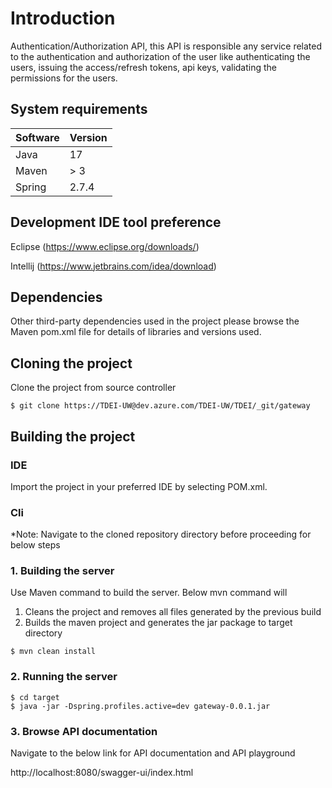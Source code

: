 # Introduction

Authentication/Authorization API, this API is responsible any service related to the authentication and authorization of
the
user like authenticating the users, issuing the access/refresh tokens, api keys, validating the permissions for the
users.

## System requirements

| Software | Version |
|----------|---------|
| Java     | 17      |
| Maven    | > 3     |
| Spring   | 2.7.4   |

## Development IDE tool preference

Eclipse (https://www.eclipse.org/downloads/)

Intellij (https://www.jetbrains.com/idea/download)

## Dependencies

Other third-party dependencies used in the project please browse the Maven pom.xml file for details of libraries and
versions used.

## Cloning the project

Clone the project from source controller

```aidl
$ git clone https://TDEI-UW@dev.azure.com/TDEI-UW/TDEI/_git/gateway
```

## Building the project

### IDE

Import the project in your preferred IDE by selecting POM.xml.

### Cli

*Note: Navigate to the cloned repository directory before proceeding for below steps

### 1. Building the server

Use Maven command to build the server. Below mvn command will

1. Cleans the project and removes all files generated by the previous build
2. Builds the maven project and generates the jar package to target directory

```
$ mvn clean install
```

### 2. Running the server

```
$ cd target
$ java -jar -Dspring.profiles.active=dev gateway-0.0.1.jar
```

### 3. Browse API documentation

Navigate to the below link for API documentation and API playground

http://localhost:8080/swagger-ui/index.html
 